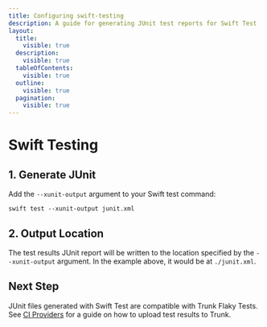 ```yaml
---
title: Configuring swift-testing
description: A guide for generating JUnit test reports for Swift Test
layout:
  title:
    visible: true
  description:
    visible: true
  tableOfContents:
    visible: true
  outline:
    visible: true
  pagination:
    visible: true
---
```


# Swift Testing

## 1. Generate JUnit

Add the `--xunit-output` argument to your Swift test command:

```shell
swift test --xunit-output junit.xml
```

## 2. Output Location

The test results JUnit report will be written to the location specified by the `--xunit-output` argument. In the example above, it would be at `./junit.xml`.

## Next Step

JUnit files generated with Swift Test are compatible with Trunk Flaky Tests. See [CI Providers](https://docs.trunk.io/flaky-tests/get-started/ci-providers) for a guide on how to upload test results to Trunk.
